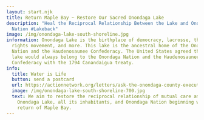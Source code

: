 ```yaml
---
layout: start.njk
title: Return Maple Bay ~ Restore Our Sacred Onondaga Lake
description: "Heal the Reciprocal Relationship Between the Lake and Onondaga
  Nation #Lakeback"
image: /img/onondaga-lake-south-shoreline.jpg
information: Onondaga Lake is the birthplace of democracy, lacrosse, the women's
  rights movement, and more. This lake is the ancestral home of the Onondaga
  Nation and the Haudenosaunee Confederacy. The United States agreed that the
  lake would always belong to the Onondaga Nation and the Haudenosaunee
  Confederacy with the 1794 Canandaigua treaty.
info:
  title: Water is Life
  button: send a postcard
  url: https://actionnetwork.org/letters/ask-the-onondaga-county-executive-to-keep-his-promise-to-return-maple-bay
  image: /img/onondaga-lake-south-shoreline-700.jpg
  text: We aim to restore the reciprocal relationship of mutual care amongst
    Onondaga Lake, all its inhabitants, and Onondaga Nation beginning with the
    return of Maple Bay.
---
```


